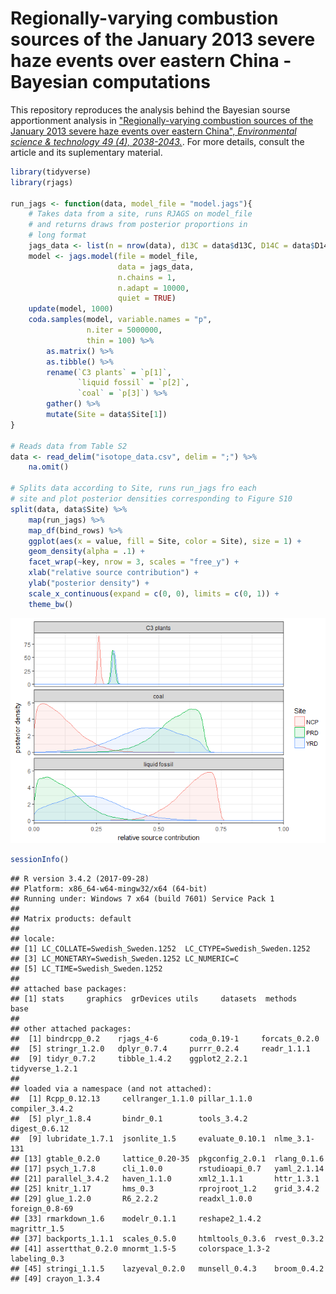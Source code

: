 Regionally-varying combustion sources of the January 2013 severe haze events over eastern China - Bayesian computations
================

This repository reproduces the analysis behind the Bayesian sourse apportionment analysis in ["Regionally-varying combustion sources of the January 2013 severe haze events over eastern China", *Environmental science & technology 49 (4), 2038-2043.*](https://pubs.acs.org/doi/abs/10.1021/es503855e). For more details, consult the article and its suplementary material.

``` r
library(tidyverse)
library(rjags)

run_jags <- function(data, model_file = "model.jags"){
    # Takes data from a site, runs RJAGS on model_file 
    # and returns draws from posterior proportions in 
    # long format
    jags_data <- list(n = nrow(data), d13C = data$d13C, D14C = data$D14C)
    model <- jags.model(file = model_file,
                        data = jags_data, 
                        n.chains = 1, 
                        n.adapt = 10000,
                        quiet = TRUE)
    update(model, 1000)
    coda.samples(model, variable.names = "p", 
                 n.iter = 5000000,
                 thin = 100) %>% 
        as.matrix() %>% 
        as.tibble() %>% 
        rename(`C3 plants` = `p[1]`, 
               `liquid fossil` = `p[2]`, 
               `coal` = `p[3]`) %>% 
        gather() %>% 
        mutate(Site = data$Site[1])
}

# Reads data from Table S2
data <- read_delim("isotope_data.csv", delim = ";") %>% 
    na.omit()

# Splits data according to Site, runs run_jags fro each
# site and plot posterior densities corresponding to Figure S10
split(data, data$Site) %>% 
    map(run_jags) %>% 
    map_df(bind_rows) %>% 
    ggplot(aes(x = value, fill = Site, color = Site), size = 1) + 
    geom_density(alpha = .1) +
    facet_wrap(~key, nrow = 3, scales = "free_y") +
    xlab("relative source contribution") +
    ylab("posterior density") +
    scale_x_continuous(expand = c(0, 0), limits = c(0, 1)) + 
    theme_bw()
```

![](README_files/figure-markdown_github-ascii_identifiers/unnamed-chunk-1-1.png)

``` r
sessionInfo()
```

    ## R version 3.4.2 (2017-09-28)
    ## Platform: x86_64-w64-mingw32/x64 (64-bit)
    ## Running under: Windows 7 x64 (build 7601) Service Pack 1
    ## 
    ## Matrix products: default
    ## 
    ## locale:
    ## [1] LC_COLLATE=Swedish_Sweden.1252  LC_CTYPE=Swedish_Sweden.1252   
    ## [3] LC_MONETARY=Swedish_Sweden.1252 LC_NUMERIC=C                   
    ## [5] LC_TIME=Swedish_Sweden.1252    
    ## 
    ## attached base packages:
    ## [1] stats     graphics  grDevices utils     datasets  methods   base     
    ## 
    ## other attached packages:
    ##  [1] bindrcpp_0.2    rjags_4-6       coda_0.19-1     forcats_0.2.0  
    ##  [5] stringr_1.2.0   dplyr_0.7.4     purrr_0.2.4     readr_1.1.1    
    ##  [9] tidyr_0.7.2     tibble_1.4.2    ggplot2_2.2.1   tidyverse_1.2.1
    ## 
    ## loaded via a namespace (and not attached):
    ##  [1] Rcpp_0.12.13     cellranger_1.1.0 pillar_1.1.0     compiler_3.4.2  
    ##  [5] plyr_1.8.4       bindr_0.1        tools_3.4.2      digest_0.6.12   
    ##  [9] lubridate_1.7.1  jsonlite_1.5     evaluate_0.10.1  nlme_3.1-131    
    ## [13] gtable_0.2.0     lattice_0.20-35  pkgconfig_2.0.1  rlang_0.1.6     
    ## [17] psych_1.7.8      cli_1.0.0        rstudioapi_0.7   yaml_2.1.14     
    ## [21] parallel_3.4.2   haven_1.1.0      xml2_1.1.1       httr_1.3.1      
    ## [25] knitr_1.17       hms_0.3          rprojroot_1.2    grid_3.4.2      
    ## [29] glue_1.2.0       R6_2.2.2         readxl_1.0.0     foreign_0.8-69  
    ## [33] rmarkdown_1.6    modelr_0.1.1     reshape2_1.4.2   magrittr_1.5    
    ## [37] backports_1.1.1  scales_0.5.0     htmltools_0.3.6  rvest_0.3.2     
    ## [41] assertthat_0.2.0 mnormt_1.5-5     colorspace_1.3-2 labeling_0.3    
    ## [45] stringi_1.1.5    lazyeval_0.2.0   munsell_0.4.3    broom_0.4.2     
    ## [49] crayon_1.3.4
